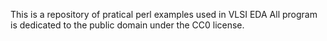 This is a repository of pratical perl examples used in VLSI EDA
All program is dedicated to the public domain under the CC0 license.
